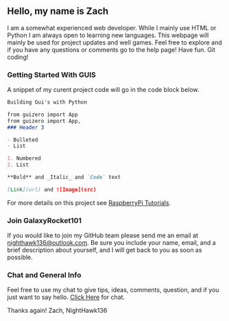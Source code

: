 ## Hello, my name is Zach

I am a somewhat experienced web developer. While I mainly use HTML or Python I am always open to learning new languages.
This webpage will mainly be used for project updates and well games. Feel free to explore and if you have any questions or comments go to the help page! Have fun. Git coding!

### Getting Started With GUIS

A snippet of my curent project code will go in the code block below.

```markdown
Building Gui's with Python

from guizero import App
from guizero import App, 
### Header 3

- Bulleted
- List

1. Numbered
2. List

**Bold** and _Italic_ and `Code` text

[Link](url) and ![Image](src)
```

For more details on this project see [RaspberryPi Tutorials](https://www.raspberrypi.org/learning/getting-started-with-guis/).

### Join GalaxyRocket101

If you would like to join my GitHub team please send me an email at nighthawk136@outlook.com. Be sure you include your name, email, and a brief description about yourself, and I will get back to you as soon as possible.

### Chat and General Info

Feel free to use my chat to give tips, ideas, comments, question, and if you just want to say hello. [Click Here](https://join.slack.com/galaxyrocket101nh/shared_invite/MTc3MTA2ODQxNzQ1LTE0OTM3NTIwMTUtYjE1ZjgyYTg0ZA) for chat.

Thanks again! Zach, NightHawk136
